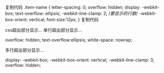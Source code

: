 复制代码
.item-name {
      letter-spacing: 0;
      overflow: hidden;
      display: -webkit-box;
      text-overflow: ellipsis;
      -webkit-line-clamp: 2;  /*要显示的行数*/
      -webkit-box-orient: vertical;
      font-size:12px;
    }
复制代码
 

css超出部分显示…
单行超出部分显示…

overflow: hidden;
text-overflow:ellipsis;
white-space: nowrap;
 

多行超出部分显示…

display: -webkit-box;
-webkit-box-orient: vertical;
-webkit-line-clamp: 3;
overflow: hidden;